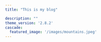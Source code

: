 ```yaml
---
title: "This is my blog"

description: ""
theme_version: '2.8.2'
cascade:
  featured_image: '/images/mountains.jpeg'
---
```


